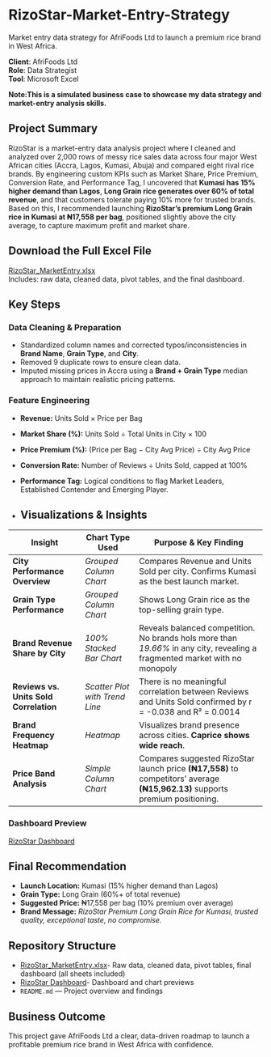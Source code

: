 # RizoStar-Market-Entry-Strategy
Market entry data strategy for AfriFoods Ltd to launch a premium rice brand in West Africa.

**Client**: AfriFoods Ltd  
**Role**: Data Strategist  
**Tool**: Microsoft Excel

**Note:This is a simulated business case to showcase my data strategy and market-entry analysis skills.**

##  Project Summary
RizoStar is a market-entry data analysis project where I cleaned and analyzed over 2,000 rows of messy rice sales data across four major West African cities (Accra, Lagos, Kumasi, Abuja) and compared eight rival rice brands. By engineering custom KPIs such as Market Share, Price Premium, Conversion Rate, and Performance Tag, I uncovered that **Kumasi has 15% higher demand than Lagos**, **Long Grain rice generates over 60% of total revenue**, and that customers tolerate paying 10% more for trusted brands. Based on this, I recommended launching **RizoStar’s premium Long Grain rice in Kumasi at ₦17,558 per bag**, positioned slightly above the city average, to capture maximum profit and market share.

##  Download the Full Excel File
[RizoStar_MarketEntry.xlsx](RizoStar_MarketEntry.xlsx)  
Includes: raw data, cleaned data, pivot tables, and the final dashboard.

##  Key Steps

### Data Cleaning & Preparation
- Standardized column names and corrected typos/inconsistencies in **Brand Name**, **Grain Type**, and **City**.
- Removed 9 duplicate rows to ensure clean data.
- Imputed missing prices in Accra using a **Brand + Grain Type** median approach to maintain realistic pricing patterns.

### Feature Engineering
- **Revenue:** Units Sold × Price per Bag  
- **Market Share (%):** Units Sold ÷ Total Units in City × 100  
- **Price Premium (%):** (Price per Bag − City Avg Price) ÷ City Avg Price  
- **Conversion Rate:** Number of Reviews ÷ Units Sold, capped at 100%  
- **Performance Tag:** Logical conditions to flag Market Leaders, Established Contender and Emerging Player.

- ##  Visualizations & Insights

| **Insight** | **Chart Type Used** | **Purpose & Key Finding** |
|-------------|---------------------|---------------------------|
| **City Performance Overview** | _Grouped Column Chart_ | Compares Revenue and Units Sold per city. Confirms Kumasi as the best launch market. |
| **Grain Type Performance** | _Grouped Column Chart_ | Shows Long Grain rice as the top-selling grain type. |
| **Brand Revenue Share by City** | _100% Stacked Bar Chart_ | Reveals balanced competition. No brands hols more than _19.66%_ in any city, revealing a fragmented market with no monopoly|
| **Reviews vs. Units Sold Correlation** | _Scatter Plot with Trend Line_ | There is no meaningful correlation between Reviews and Units Sold confirmed by r = -0.038 and R² = 0.0014|
| **Brand Frequency Heatmap** | _Heatmap_ | Visualizes brand presence across cities. **Caprice shows wide reach**. |
| **Price Band Analysis** | _Simple Column Chart_ | Compares suggested RizoStar launch price **(₦17,558)** to competitors’ average **(₦15,962.13)** supports premium positioning. |

###  Dashboard Preview
[RizoStar Dashboard](screenshots/rizostar_dashboard.png)

##  Final Recommendation

- **Launch Location:** Kumasi (15% higher demand than Lagos)  
- **Grain Type:** Long Grain (60%+ of total revenue)  
- **Suggested Price:** ₦17,558 per bag (10% premium over average)  
- **Brand Message:** _RizoStar Premium Long Grain Rice for Kumasi, trusted quality, exceptional taste, no compromise._

##  Repository Structure

- [RizoStar_MarketEntry.xlsx](RizoStar_MarketEntry.xlsx)- Raw data, cleaned data, pivot tables, final dashboard (all sheets included)
- [RizoStar Dashboard](screenshots/rizostar_dashboard.png)- Dashboard and chart previews
- `README.md` — Project overview and findings

##  Business Outcome

This project gave AfriFoods Ltd a clear, data-driven roadmap to launch a profitable premium rice brand in West Africa with confidence.


